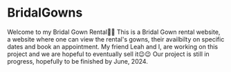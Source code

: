 # BridalGowns
Welcome to my Bridal Gown Rental👋👋
This is a Bridal Gown rental website, a website where one can view the rental's gowns, their availbilty on specific dates and book an appointment.
My friend Leah and I, are working on this project and we are hopeful to eventually sell it😉😉
Our project is still in progress, hopefully to be finished by June, 2024.
